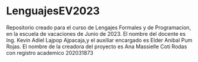 # LenguajesEV2023
Repositorio creado para el curso de Lengajes Formales y de Programacion, en la escuela de vacaciones de Junio de 2023. El nombre del docente es Ing. Kevin Adiel Lajpop Ajpacaja,y el auxiliar encargado es  Elder Anibal Pum Rojas. El nombre de la creadora del proyecto es Ana Massielle Coti Rodas con registro academico 202031873
